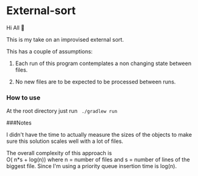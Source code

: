 # External-sort

Hi All 👋 

This is my take on an improvised external sort. 

This has a couple of assumptions:

1. Each run of this program contemplates a non changing state between files.

2. No new files are to be expected to be processed between runs.

### How to use
At the root directory just run ` ./gradlew run`

###Notes

I didn't have the time to actually measure the sizes of the objects to make sure this solution scales well with a lot of files.

The overall complexity of this approach is   
O( n*s + log(n)) where n = number of files and s = number of lines of the biggest file. Since I'm using a priority queue insertion time is log(n).